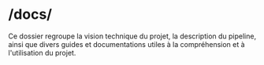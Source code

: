 # /docs/

Ce dossier regroupe la vision technique du projet, la description du pipeline, ainsi que divers guides et documentations utiles à la compréhension et à l'utilisation du projet. 